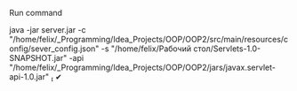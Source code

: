 Run command

java -jar server.jar -c "/home/felix/_Programming/Idea_Projects/OOP/OOP2/src/main/resources/config/sever_config.json" -s "/home/felix/Рабочий стол/Servlets-1.0-SNAPSHOT.jar" -api "/home/felix/_Programming/Idea_Projects/OOP/OOP2/jars/javax.servlet-api-1.0.jar"                                   ✔
